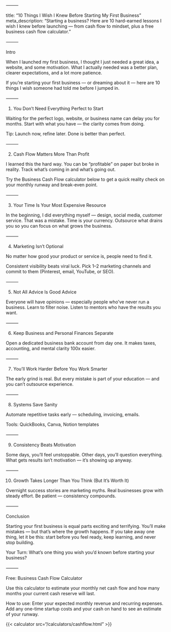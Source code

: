 
⸻

title: “10 Things I Wish I Knew Before Starting My First Business”
meta_description: “Starting a business? Here are 10 hard-earned lessons I wish I knew before launching — from cash flow to mindset, plus a free business cash flow calculator.”

⸻

Intro

When I launched my first business, I thought I just needed a great idea, a website, and some motivation. What I actually needed was a better plan, clearer expectations, and a lot more patience.

If you’re starting your first business — or dreaming about it — here are 10 things I wish someone had told me before I jumped in.

⸻

1. You Don’t Need Everything Perfect to Start

Waiting for the perfect logo, website, or business name can delay you for months. Start with what you have — the clarity comes from doing.

Tip: Launch now, refine later. Done is better than perfect.

⸻

2. Cash Flow Matters More Than Profit

I learned this the hard way. You can be “profitable” on paper but broke in reality. Track what’s coming in and what’s going out.

Try the Business Cash Flow calculator below to get a quick reality check on your monthly runway and break-even point.

⸻

3. Your Time Is Your Most Expensive Resource

In the beginning, I did everything myself — design, social media, customer service. That was a mistake. Time is your currency. Outsource what drains you so you can focus on what grows the business.

⸻

4. Marketing Isn’t Optional

No matter how good your product or service is, people need to find it.

Consistent visibility beats viral luck. Pick 1–2 marketing channels and commit to them (Pinterest, email, YouTube, or SEO).

⸻

5. Not All Advice Is Good Advice

Everyone will have opinions — especially people who’ve never run a business. Learn to filter noise. Listen to mentors who have the results you want.

⸻

6. Keep Business and Personal Finances Separate

Open a dedicated business bank account from day one. It makes taxes, accounting, and mental clarity 100x easier.

⸻

7. You’ll Work Harder Before You Work Smarter

The early grind is real. But every mistake is part of your education — and you can’t outsource experience.

⸻

8. Systems Save Sanity

Automate repetitive tasks early — scheduling, invoicing, emails.

Tools: QuickBooks, Canva, Notion templates

⸻

9. Consistency Beats Motivation

Some days, you’ll feel unstoppable. Other days, you’ll question everything. What gets results isn’t motivation — it’s showing up anyway.

⸻

10. Growth Takes Longer Than You Think (But It’s Worth It)

Overnight success stories are marketing myths. Real businesses grow with steady effort. Be patient — consistency compounds.

⸻

Conclusion

Starting your first business is equal parts exciting and terrifying. You’ll make mistakes — but that’s where the growth happens. If you take away one thing, let it be this: start before you feel ready, keep learning, and never stop building.

Your Turn: What’s one thing you wish you’d known before starting your business?

⸻

Free: Business Cash Flow Calculator

Use this calculator to estimate your monthly net cash flow and how many months your current cash reserve will last.

How to use: Enter your expected monthly revenue and recurring expenses. Add any one-time startup costs and your cash on hand to see an estimate of your runway.

{{< calculator src=“/calculators/cashflow.html” >}}
